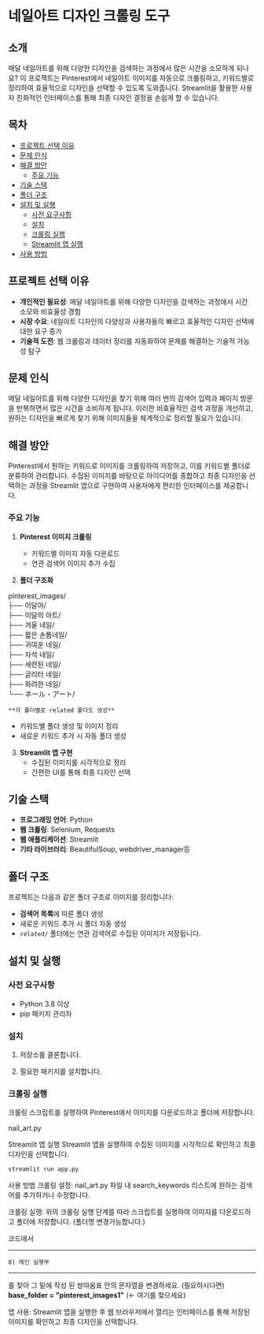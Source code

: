 # 네일아트 디자인 크롤링 도구

## 소개
매달 네일아트를 위해 다양한 디자인을 검색하는 과정에서 많은 시간을 소모하게 되나요? 이 프로젝트는 Pinterest에서 네일아트 이미지를 자동으로 크롤링하고, 
키워드별로 정리하여 효율적으로 디자인을 선택할 수 있도록 도와줍니다. Streamlit을 활용한 사용자 친화적인 인터페이스를 통해 최종 디자인 결정을 손쉽게 할 수 있습니다.

## 목차
- [프로젝트 선택 이유](#프로젝트-선택-이유)
- [문제 인식](#문제-인식)
- [해결 방안](#해결-방안)
  - [주요 기능](#주요-기능)
- [기술 스택](#기술-스택)
- [폴더 구조](#폴더-구조)
- [설치 및 실행](#설치-및-실행)
  - [사전 요구사항](#사전-요구사항)
  - [설치](#설치)
  - [크롤링 실행](#크롤링-실행)
  - [Streamlit 앱 실행](#streamlit-앱-실행)
- [사용 방법](#사용-방법)

## 프로젝트 선택 이유
- **개인적인 필요성**: 매달 네일아트를 위해 다양한 디자인을 검색하는 과정에서 시간 소모와 비효율성 경험
- **시장 수요**: 네일아트 디자인의 다양성과 사용자들의 빠르고 효율적인 디자인 선택에 대한 요구 증가
- **기술적 도전**: 웹 크롤링과 데이터 정리를 자동화하여 문제를 해결하는 기술적 가능성 탐구

## 문제 인식
매달 네일아트를 위해 다양한 디자인을 찾기 위해 여러 번의 검색어 입력과 페이지 방문을 반복하면서 많은 시간을 소비하게 됩니다. 
이러한 비효율적인 검색 과정을 개선하고, 원하는 디자인을 빠르게 찾기 위해 이미지들을 체계적으로 정리할 필요가 있습니다.

## 해결 방안
Pinterest에서 원하는 키워드로 이미지를 크롤링하여 저장하고, 이를 키워드별 폴더로 분류하여 관리합니다. 
수집된 이미지를 바탕으로 아이디어를 종합하고 최종 디자인을 선택하는 과정을 Streamlit 앱으로 구현하여 사용자에게 편리한 인터페이스를 제공합니다.

### 주요 기능
1. **Pinterest 이미지 크롤링**
   - 키워드별 이미지 자동 다운로드
   - 연관 검색어 이미지 추가 수집

2. **폴더 구조화**

pinterest_images/      
    ├── 이달아/       
    ├── 이달의 아트/     
    ├── 겨울 네일/     
    ├── 짧은 손톱네일/    
    ├── 귀여운 네일/     
    ├── 자석 네일/     
    ├── 세련된 네일/    
    ├── 글리터 네일/     
    ├── 화려한 네일/      
    └── ネール・アート/     
    
    **각 폴더별로 related 폴더도 생성**
    
   - 키워드별 폴더 생성 및 이미지 정리
   - 새로운 키워드 추가 시 자동 폴더 생성
     

3. **Streamlit 앱 구현**
   - 수집된 이미지를 시각적으로 정리
   - 간편한 UI를 통해 최종 디자인 선택

## 기술 스택
- **프로그래밍 언어**: Python
- **웹 크롤링**: Selenium, Requests
- **웹 애플리케이션**: Streamlit
- **기타 라이브러리**: BeautifulSoup, webdriver_manager등

## 폴더 구조
프로젝트는 다음과 같은 폴더 구조로 이미지를 정리합니다:

- **검색어 목록**에 따른 폴더 생성
- 새로운 키워드 추가 시 폴더 자동 생성
- `related/` 폴더에는 연관 검색어로 수집된 이미지가 저장됩니다.

## 설치 및 실행

### 사전 요구사항
- Python 3.8 이상
- pip 패키지 관리자

### 설치
1. 저장소를 클론합니다.

2. 필요한 패키지를 설치합니다.

### 크롤링 실행
크롤링 스크립트를 실행하여 Pinterest에서 이미지를 다운로드하고 폴더에 저장합니다.

nail_art.py

Streamlit 앱 실행
Streamlit 앱을 실행하여 수집된 이미지를 시각적으로 확인하고 최종 디자인을 선택합니다.

```bash
streamlit run app.py
```

사용 방법
크롤링 설정: nail_art.py 파일 내 search_keywords 리스트에 원하는 검색어를 추가하거나 수정합니다.

크롤링 실행: 위의 크롤링 실행 단계를 따라 스크립트를 실행하여 이미지를 다운로드하고 폴더에 저장합니다. (폴더명 변경가능합니다.)

코드에서 
- - - - - - - - -- ---- ----- --------------------
    8) 메인 실행부
 - - - - - - - - ----- ----- --- -----------------
  를 찾아 그 밑에 작성 된 쌍따옴표 안의 문자열을 변경하세요. (필요하시다면)
   **base_folder = "pinterest_images1"** (← 여기를 찾으세요)

   
앱 사용: Streamlit 앱을 실행한 후 웹 브라우저에서 열리는 인터페이스를 통해 저장된 이미지를 확인하고 최종 디자인을 선택합니다.

